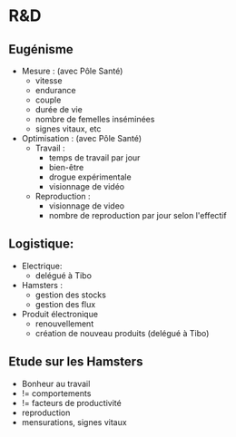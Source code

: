 # R&D

## Eugénisme
- Mesure : (avec Pôle Santé)
  - vitesse
  - endurance
  - couple
  - durée de vie
  - nombre de femelles inséminées
  - signes vitaux, etc
- Optimisation : (avec Pôle Santé)
  - Travail :
    - temps de travail par jour
    - bien-être 
    - drogue expérimentale 
    - visionnage de vidéo
  - Reproduction :
    - visionnage de video
    - nombre de reproduction par jour selon l'effectif

## Logistique:
  - Electrique:
    - delégué à Tibo
  - Hamsters :
    - gestion des stocks
    - gestion des flux
  - Produit électronique
    - renouvellement
    - création de nouveau produits (delégué à Tibo)

## Etude sur les Hamsters
- Bonheur au travail
- != comportements
- != facteurs de productivité
- reproduction
- mensurations, signes vitaux










